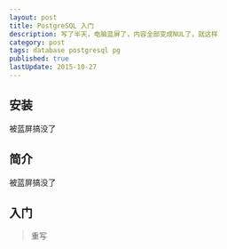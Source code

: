 ```yaml
---
layout: post
title: PostgreSQL 入门
description: 写了半天，电脑蓝屏了，内容全部变成NUL了，就这样
category: post
tags: database postgresql pg
published: true
lastUpdate: 2015-10-27
---
```


## 安装 ##
被蓝屏搞没了

## 简介 ##
被蓝屏搞没了

## 入门 ##
> 重写

